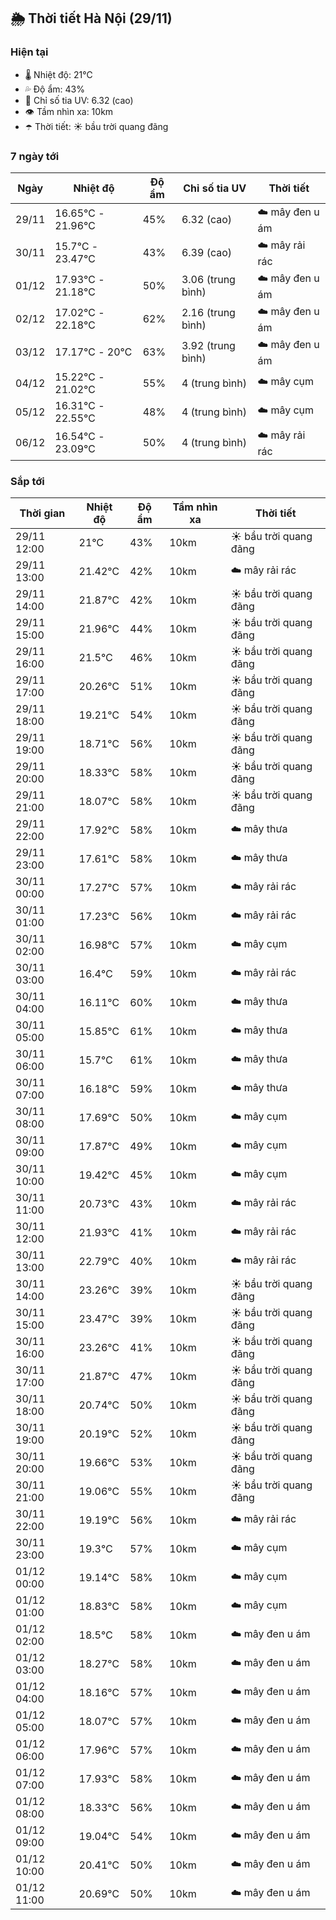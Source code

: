 ## 🌦️ Thời tiết Hà Nội (29/11)

### Hiện tại

- 🌡️ Nhiệt độ: 21℃
- 💦 Độ ẩm: 43%
- 🌟 Chỉ số tia UV: 6.32 (cao)
- 👁️ Tầm nhìn xa: 10km
- ☂️ Thời tiết: ☀️ bầu trời quang đãng

### 7 ngày tới

| Ngày | Nhiệt độ | Độ ẩm | Chỉ số tia UV | Thời tiết |
| --- | --- | --- | --- | --- |
| 29/11 | 16.65℃ - 21.96℃ | 45% | 6.32 (cao) | ☁️ mây đen u ám |
| 30/11 | 15.7℃ - 23.47℃ | 43% | 6.39 (cao) | ☁️ mây rải rác |
| 01/12 | 17.93℃ - 21.18℃ | 50% | 3.06 (trung bình) | ☁️ mây đen u ám |
| 02/12 | 17.02℃ - 22.18℃ | 62% | 2.16 (trung bình) | ☁️ mây đen u ám |
| 03/12 | 17.17℃ - 20℃ | 63% | 3.92 (trung bình) | ☁️ mây đen u ám |
| 04/12 | 15.22℃ - 21.02℃ | 55% | 4 (trung bình) | ☁️ mây cụm |
| 05/12 | 16.31℃ - 22.55℃ | 48% | 4 (trung bình) | ☁️ mây cụm |
| 06/12 | 16.54℃ - 23.09℃ | 50% | 4 (trung bình) | ☁️ mây rải rác |

### Sắp tới

| Thời gian | Nhiệt độ | Độ ẩm | Tầm nhìn xa | Thời tiết |
| --- | --- | --- | --- | --- |
| 29/11 12:00 | 21℃ | 43% | 10km | ☀️ bầu trời quang đãng |
| 29/11 13:00 | 21.42℃ | 42% | 10km | ☁️ mây rải rác |
| 29/11 14:00 | 21.87℃ | 42% | 10km | ☀️ bầu trời quang đãng |
| 29/11 15:00 | 21.96℃ | 44% | 10km | ☀️ bầu trời quang đãng |
| 29/11 16:00 | 21.5℃ | 46% | 10km | ☀️ bầu trời quang đãng |
| 29/11 17:00 | 20.26℃ | 51% | 10km | ☀️ bầu trời quang đãng |
| 29/11 18:00 | 19.21℃ | 54% | 10km | ☀️ bầu trời quang đãng |
| 29/11 19:00 | 18.71℃ | 56% | 10km | ☀️ bầu trời quang đãng |
| 29/11 20:00 | 18.33℃ | 58% | 10km | ☀️ bầu trời quang đãng |
| 29/11 21:00 | 18.07℃ | 58% | 10km | ☀️ bầu trời quang đãng |
| 29/11 22:00 | 17.92℃ | 58% | 10km | ☁️ mây thưa |
| 29/11 23:00 | 17.61℃ | 58% | 10km | ☁️ mây thưa |
| 30/11 00:00 | 17.27℃ | 57% | 10km | ☁️ mây rải rác |
| 30/11 01:00 | 17.23℃ | 56% | 10km | ☁️ mây rải rác |
| 30/11 02:00 | 16.98℃ | 57% | 10km | ☁️ mây cụm |
| 30/11 03:00 | 16.4℃ | 59% | 10km | ☁️ mây rải rác |
| 30/11 04:00 | 16.11℃ | 60% | 10km | ☁️ mây thưa |
| 30/11 05:00 | 15.85℃ | 61% | 10km | ☁️ mây thưa |
| 30/11 06:00 | 15.7℃ | 61% | 10km | ☁️ mây thưa |
| 30/11 07:00 | 16.18℃ | 59% | 10km | ☁️ mây thưa |
| 30/11 08:00 | 17.69℃ | 50% | 10km | ☁️ mây cụm |
| 30/11 09:00 | 17.87℃ | 49% | 10km | ☁️ mây cụm |
| 30/11 10:00 | 19.42℃ | 45% | 10km | ☁️ mây cụm |
| 30/11 11:00 | 20.73℃ | 43% | 10km | ☁️ mây rải rác |
| 30/11 12:00 | 21.93℃ | 41% | 10km | ☁️ mây rải rác |
| 30/11 13:00 | 22.79℃ | 40% | 10km | ☁️ mây rải rác |
| 30/11 14:00 | 23.26℃ | 39% | 10km | ☀️ bầu trời quang đãng |
| 30/11 15:00 | 23.47℃ | 39% | 10km | ☀️ bầu trời quang đãng |
| 30/11 16:00 | 23.26℃ | 41% | 10km | ☀️ bầu trời quang đãng |
| 30/11 17:00 | 21.87℃ | 47% | 10km | ☀️ bầu trời quang đãng |
| 30/11 18:00 | 20.74℃ | 50% | 10km | ☀️ bầu trời quang đãng |
| 30/11 19:00 | 20.19℃ | 52% | 10km | ☀️ bầu trời quang đãng |
| 30/11 20:00 | 19.66℃ | 53% | 10km | ☀️ bầu trời quang đãng |
| 30/11 21:00 | 19.06℃ | 55% | 10km | ☀️ bầu trời quang đãng |
| 30/11 22:00 | 19.19℃ | 56% | 10km | ☁️ mây rải rác |
| 30/11 23:00 | 19.3℃ | 57% | 10km | ☁️ mây cụm |
| 01/12 00:00 | 19.14℃ | 58% | 10km | ☁️ mây cụm |
| 01/12 01:00 | 18.83℃ | 58% | 10km | ☁️ mây cụm |
| 01/12 02:00 | 18.5℃ | 58% | 10km | ☁️ mây đen u ám |
| 01/12 03:00 | 18.27℃ | 58% | 10km | ☁️ mây đen u ám |
| 01/12 04:00 | 18.16℃ | 57% | 10km | ☁️ mây đen u ám |
| 01/12 05:00 | 18.07℃ | 57% | 10km | ☁️ mây đen u ám |
| 01/12 06:00 | 17.96℃ | 57% | 10km | ☁️ mây đen u ám |
| 01/12 07:00 | 17.93℃ | 58% | 10km | ☁️ mây đen u ám |
| 01/12 08:00 | 18.33℃ | 56% | 10km | ☁️ mây đen u ám |
| 01/12 09:00 | 19.04℃ | 54% | 10km | ☁️ mây đen u ám |
| 01/12 10:00 | 20.41℃ | 50% | 10km | ☁️ mây đen u ám |
| 01/12 11:00 | 20.69℃ | 50% | 10km | ☁️ mây đen u ám |
